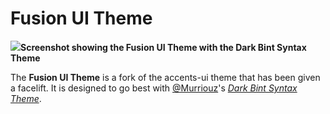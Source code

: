 # Fusion UI Theme
<img src="https://raw.githubusercontent.com/fusion809/fusion-ui/master/screenshot-dark-bint.png"><caption>**Screenshot showing the Fusion UI Theme with the Dark Bint Syntax Theme**</caption></img>

The **Fusion UI Theme** is a fork of the accents-ui theme that has been given a facelift. It is designed to go best with [@Murriouz](https://github.com/Murriouz)'s [*Dark Bint Syntax Theme*](https://github.com/Murriouz/dark-bint-syntax).
